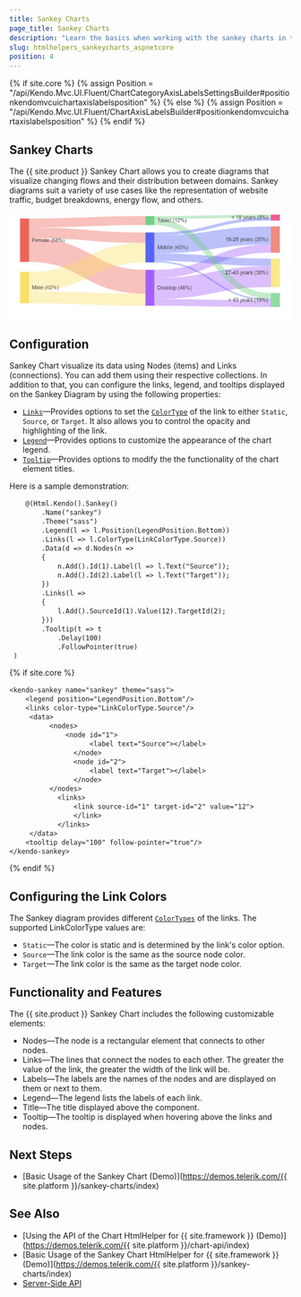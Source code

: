 ```yaml
---
title: Sankey Charts
page_title: Sankey Charts
description: "Learn the basics when working with the sankey charts in the {{ site.product }} suite which allows the users to create diagrams that visualize changing flows and their distribution between domains."
slug: htmlhelpers_sankeycharts_aspnetcore
position: 4
---
```


{% if site.core %}
    {% assign Position = "/api/Kendo.Mvc.UI.Fluent/ChartCategoryAxisLabelsSettingsBuilder#positionkendomvcuichartaxislabelsposition" %}
{% else %}
    {% assign Position = "/api/Kendo.Mvc.UI.Fluent/ChartAxisLabelsBuilder#positionkendomvcuichartaxislabelsposition" %}
{% endif %}

## Sankey Charts

The {{ site.product }} Sankey Chart allows you to create diagrams that visualize changing flows and their distribution between domains. Sankey diagrams suit a variety of use cases like the representation of website traffic, budget breakdowns, energy flow, and others.

![Sankey Chart Overview](images/chart-sankey.png)

## Configuration

Sankey Chart visualize its data using Nodes (items) and Links (connections). You can add them using their respective collections. In addition to that, you can configure the links, legend, and tooltips displayed on the Sankey Diagram by using the following properties:

 - [`Links`](/api/javascript/dataviz/ui/sankey/configuration/links)&mdash;Provides options to set the [`ColorType`](/api/javascript/dataviz/ui/sankey/configuration/links.colortypes) of the link to either `Static`, `Source`, or `Target`. It also allows you to control the opacity and highlighting of the link.
 - [`Legend`](/api/javascript/dataviz/ui/sankey/configuration/legend)&mdash;Provides options to customize the appearance of the chart legend.
 - [`Tooltip`](/api/javascript/dataviz/ui/sankey/configuration/labels)&mdash;Provides options to modify the the functionality of the chart element titles.

 Here is a sample demonstration:

```HtmlHelper
    @(Html.Kendo().Sankey()
        .Name("sankey")
        .Theme("sass")
        .Legend(l => l.Position(LegendPosition.Bottom))
        .Links(l => l.ColorType(LinkColorType.Source))
        .Data(d => d.Nodes(n =>
        {
            n.Add().Id(1).Label(l => l.Text("Source"));
            n.Add().Id(2).Label(l => l.Text("Target"));
        })
        .Links(l =>
        {
            l.Add().SourceId(1).Value(12).TargetId(2);
        }))
        .Tooltip(t => t
            .Delay(100)
            .FollowPointer(true)
 )
```
{% if site.core %}
```TagHelper
<kendo-sankey name="sankey" theme="sass">
    <legend position="LegendPosition.Bottom"/>
    <links color-type="LinkColorType.Source"/>
     <data>
          <nodes>
              <node id="1">
                    <label text="Source"></label>
                </node>
                <node id="2">
                    <label text="Target"></label>
                </node>
          </nodes>
            <links>
                <link source-id="1" target-id="2" value="12">
                </link>
            </links>
     </data>
    <tooltip delay="100" follow-pointer="true"/>
</kendo-sankey>
```
{% endif %}

## Configuring the Link Colors

The Sankey diagram provides different [`ColorTypes`](/api/javascript/dataviz/ui/sankey/configuration/links.colortypes) of the links. The supported LinkColorType values are:

 * `Static`&mdash;The color is static and is determined by the link's color option.
 * `Source`&mdash;The link color is the same as the source node color.
 * `Target`&mdash;The link color is the same as the target node color.

## Functionality and Features

The {{ site.product }} Sankey Chart includes the following customizable elements:

- Nodes&mdash;The node is a rectangular element that connects to other nodes.
- Links&mdash;The lines that connect the nodes to each other. The greater the value of the link, the greater the width of the link will be.
- Labels&mdash;The labels are the names of the nodes and are displayed on them or next to them.
- Legend&mdash;The legend lists the labels of each link.
- Title&mdash;The title displayed above the component.
- Tooltip&mdash;The tooltip is displayed when hovering above the links and nodes.

## Next Steps

* [Basic Usage of the Sankey Chart (Demo)](https://demos.telerik.com/{{ site.platform }}/sankey-charts/index)

## See Also

* [Using the API of the Chart HtmlHelper for {{ site.framework }} (Demo)](https://demos.telerik.com/{{ site.platform }}/chart-api/index)
* [Basic Usage of the Sankey Chart HtmlHelper for {{ site.framework }} (Demo)](https://demos.telerik.com/{{ site.platform }}/sankey-charts/index)
* [Server-Side API](/api/chart)
